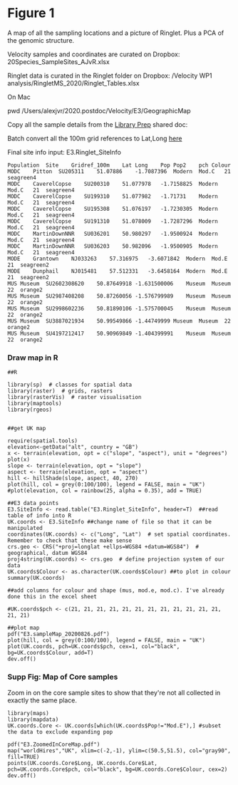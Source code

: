 # Figure 1

A map of all the sampling locations and a picture of Ringlet. Plus a PCA of the genomic structure. 

Velocity samples and coordinates are curated on Dropbox: 20Species_SampleSites_AJvR.xlsx

Ringlet data is curated in the Ringlet folder on Dropbox: /Velocity WP1 analysis/RingletMS_2020/Ringlet_Tables.xlsx

On Mac

pwd /Users/alexjvr/2020.postdoc/Velocity/E3/GeographicMap 

Copy all the sample details from the [Library Prep](https://docs.google.com/spreadsheets/d/1G9r50W0VV_ANZ19rIvqZpXWFemy2MW76_iXuyBuCQGA/edit#gid=1076895649) shared doc: 

Batch convert all the 100m grid references to Lat,Long [here](https://gridreferencefinder.com/batchConvert/batchConvert.php) 


Final site info input: E3.Ringlet_SiteInfo
```
Population	Site	Gridref_100m	Lat	Long	Pop	Pop2	pch	Colour
MODC	Pitton	SU205311	51.07886	-1.7087396	Modern	Mod.C	21	seagreen4
MODC	CaverelCopse	SU200310	51.077978	-1.7158825	Modern	Mod.C	21	seagreen4
MODC	CaverelCopse	SU199310	51.077982	-1.71731	Modern	Mod.C	21	seagreen4
MODC	CaverelCopse	SU195308	51.076197	-1.7230305	Modern	Mod.C	21	seagreen4
MODC	CaverelCopse	SU191310	51.078009	-1.7287296	Modern	Mod.C	21	seagreen4
MODC	MartinDownNNR	SU036201	50.980297	-1.9500924	Modern	Mod.C	21	seagreen4
MODC	MartinDownNNR	SU036203	50.982096	-1.9500905	Modern	Mod.C	21	seagreen4
MODE	Grantown	NJ033263	57.316975	-3.6071842	Modern	Mod.E	21	seagreen2
MODE	Dunphail	NJ015481	57.512331	-3.6458164	Modern	Mod.E	21	seagreen2
MUS	Museum	SU2602308620	50.87649918	-1.631500006	Museum	Museum	22	orange2
MUS	Museum	SU2987408208	50.87260056	-1.576799989	Museum	Museum	22	orange2
MUS	Museum	SU2998602236	50.81890106	-1.575700045	Museum	Museum	22	orange2
MUS	Museum	SU3887021934	50.99549866	-1.44749999	Museum	Museum	22	orange2
MUS	Museum	SU4197212417	50.90969849	-1.404399991	Museum	Museum	22	orange2

```


### Draw map in R
```
##R

library(sp)  # classes for spatial data
library(raster)  # grids, rasters
library(rasterVis)  # raster visualisation
library(maptools)
library(rgeos)


##get UK map

require(spatial.tools)
elevation<-getData("alt", country = "GB")
x <- terrain(elevation, opt = c("slope", "aspect"), unit = "degrees")
plot(x)
slope <- terrain(elevation, opt = "slope")
aspect <- terrain(elevation, opt = "aspect")
hill <- hillShade(slope, aspect, 40, 270)
plot(hill, col = grey(0:100/100), legend = FALSE, main = "UK")
#plot(elevation, col = rainbow(25, alpha = 0.35), add = TRUE)

##E3 data points
E3.SiteInfo <- read.table("E3.Ringlet_SiteInfo", header=T)  ##read table of info into R
UK.coords <- E3.SiteInfo ##change name of file so that it can be manipulated
coordinates(UK.coords) <- c("Long", "Lat")  # set spatial coordinates. Remember to check that these make sense
crs.geo <- CRS("+proj=longlat +ellps=WGS84 +datum=WGS84")  # geographical, datum WGS84
proj4string(UK.coords) <- crs.geo  # define projection system of our data
UK.coords$Colour <- as.character(UK.coords$Colour) ##to plot in colour
summary(UK.coords)

##add columns for colour and shape (mus, mod.e, mod.c). I've already done this in the excel sheet

#UK.coords$pch <- c(21, 21, 21, 21, 21, 21, 21, 21, 21, 21, 21, 21, 21, 21)

##plot map
pdf("E3.sampleMap_20200826.pdf")
plot(hill, col = grey(0:100/100), legend = FALSE, main = "UK")
plot(UK.coords, pch=UK.coords$pch, cex=1, col="black", bg=UK.coords$Colour, add=T)
dev.off()

```


### Supp Fig: Map of Core samples


Zoom in on the core sample sites to show that they're not all collected in exactly the same place. 

```
library(maps)
library(mapdata)
UK.coords.Core <- UK.coords[which(UK.coords$Pop!="Mod.E"),] #subset the data to exclude expanding pop

pdf("E3.ZoomedInCoreMap.pdf")
map("worldHires","UK", xlim=c(-2,-1), ylim=c(50.5,51.5), col="gray90", fill=TRUE)
points(UK.coords.Core$Long, UK.coords.Core$Lat, pch=UK.coords.Core$pch, col="black", bg=UK.coords.Core$Colour, cex=2)
dev.off()
```
